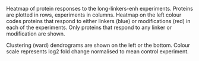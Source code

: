 

Heatmap of protein responses to the long-linkers-enh experiments.
Proteins are plotted in rows, experiments in columns.
Heatmap on the left colour codes proteins that respond to
either linkers (blue) or modifications (red) in each of the experiments.
Only proteins that respond to any linker or modification are shown.

Clustering (ward) dendrograms are shown on the left or the bottom.
Colour scale represents log2 fold change normalised to mean control experiment.

